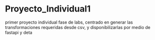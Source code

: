 # Proyecto_Individual1
primer proyecto individual fase de labs, centrado en generar las transformaciones requeridas desde csv, y disponibilizarlas por medio de fastapi y deta 
